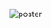 ![poster](https://github.com/catitech-site/catitech-site.github.io/assets/143974472/98e9355d-7ef9-4065-adb4-b001bf2ff10d)
